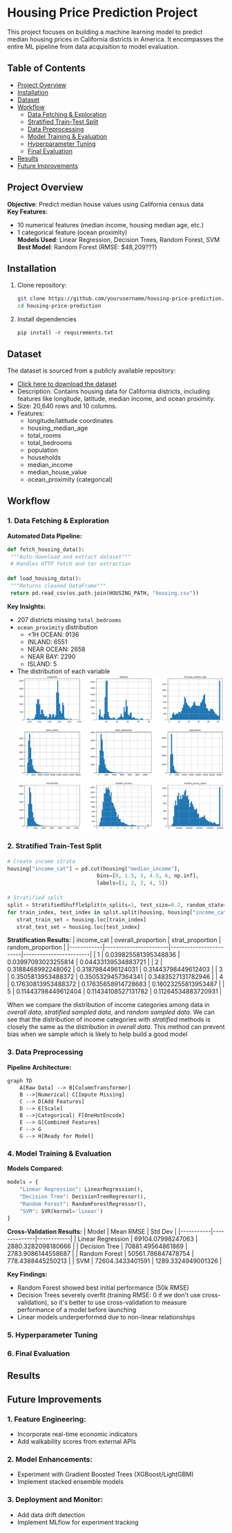 # Housing Price Prediction Project

This project focuses on building a machine learning model to predict median housing prices in California districts in America. It encompasses the entire ML pipeline from data acquisition to model evaluation.

## Table of Contents
- [Project Overview](#project-overview)
- [Installation](#installation)
- [Dataset](#dataset)
- [Workflow](#workflow)
  - [Data Fetching & Exploration](#1-data-fetching--exploration)
  - [Stratified Train-Test Split](#2-stratified-train-test-split)
  - [Data Preprocessing](#3-data-preprocessing)
  - [Model Training & Evaluation](#4-model-training--evaluation)
  - [Hyperparameter Tuning](#5-hyperparameter-tuning)
  - [Final Evaluation](#6-final-evaluation)
- [Results](#results)
- [Future Improvements](#future-improvements)

## Project Overview
**Objective**: Predict median house values using California census data  
**Key Features**:
- 10 numerical features (median income, housing median age, etc.)
- 1 categorical feature (ocean proximity)  
**Models Used**: Linear Regression, Decision Trees, Random Forest, SVM  
**Best Model**: Random Forest (RMSE: $48,209???)

## Installation
1. Clone repository:
   ```bash
   git clone https://github.com/yourusername/housing-price-prediction.git
   cd housing-price-prediction
2. Install dependencies
   ```base
   pip install -r requirements.txt
## Dataset
The dataset is sourced from a publicly available repository:
* [Click here to download the dataset](https://raw.githubusercontent.com/dangtna1/datasets/refs/heads/main/housing.tgz)
* Description: Contains housing data for California districts, including features like longitude, latitude, median income, and ocean proximity.
* Size: 20,640 rows and 10 columns.
* Features:
    * longitude/latitude coordinates
    * housing_median_age
    * total_rooms
    * total_bedrooms
    * population
    * households
    * median_income
    * median_house_value
    * ocean_proximity (categorical)
## Workflow
### 1. Data Fetching & Exploration
**Automated Data Pipeline:**
   ```python
def fetch_housing_data():
    """Auto-download and extract dataset"""
    # Handles HTTP fetch and tar extraction
    
def load_housing_data():
    """Returns cleaned DataFrame"""
    return pd.read_csv(os.path.join(HOUSING_PATH, "housing.csv"))
```

**Key Insights:**
* 207 districts missing `total_bedrooms`
* `ocean_proximity` distribution
   * <1H OCEAN: 9136
   * INLAND: 6551
   * NEAR OCEAN: 2658
   * NEAR BAY: 2290
   * ISLAND: 5
* The distribution of each variable
![Histogram](images/distribution.png)
### 2. Stratified Train-Test Split
 ```python
# Create income strata
housing["income_cat"] = pd.cut(housing["median_income"],
                              bins=[0, 1.5, 3, 4.5, 6, np.inf],
                              labels=[1, 2, 3, 4, 5])

# Stratified split
split = StratifiedShuffleSplit(n_splits=1, test_size=0.2, random_state=42)
for train_index, test_index in split.split(housing, housing["income_cat"]):
    strat_train_set = housing.loc[train_index]
    strat_test_set = housing.loc[test_index]
```

**Stratification Results:**
| income_cat | overall_proportion     | strat_proportion       | random_proportion      |
|------------|-----------------------|------------------------|------------------------|
| 1          | 0.039825581395348836  | 0.03997093023255814    | 0.04433139534883721    |
| 2          | 0.3188468992248062    | 0.3187984496124031     | 0.31443798449612403    |
| 3          | 0.3505813953488372    | 0.3505329457364341     | 0.3483527131782946     |
| 4          | 0.17630813953488372   | 0.17635658914728683    | 0.18023255813953487    |
| 5          | 0.11443798449612404   | 0.11434108527131782    | 0.11264534883720931    |

When we compare the distribution of income categories among data in *overall data*, *stratified sampled data*, and *random sampled data*. We can see that the distribution of income categories with *stratified* methods is closely the same as the distribution in *overall data*. This method can prevent bias when we sample which is likely to help build a good model
### 3. Data Preprocessing
**Pipeline Architecture:**
```
graph TD
    A[Raw Data] --> B[ColumnTransformer]
    B -->|Numerical| C[Impute Missing]
    C --> D[Add Features]
    D --> E[Scale]
    B -->|Categorical| F[OneHotEncode]
    E --> G[Combined Features]
    F --> G
    G --> H[Ready for Model]
```
### 4. Model Training & Evaluation
**Models Compared:**
```python
models = {
    "Linear Regression": LinearRegression(),
    "Decision Tree": DecisionTreeRegressor(),
    "Random Forest": RandomForestRegressor(),
    "SVM": SVR(kernel='linear')
}
```
**Cross-Validation Results:**
| Model | Mean RMSE     | Std Dev       |
|-----------|--------------|------------|
| Linear Regression          | 69104.07998247063  | 2880.3282098180666    |
| Decision Tree          | 70881.49564861869    | 2783.9086144558687     |
| Random Forest          | 50561.786847478754    | 778.4388445250213     |
| SVM	          | 72604.3433401591   | 1289.3324949001326    |

**Key Findings:**
* Random Forest showed best initial performance (50k RMSE)
* Decision Trees severely overfit (training RMSE: 0 if we don't use cross-validation), so it's better to use cross-validation to measure performance of a model before launching
* Linear models underperformed due to non-linear relationships
### 5. Hyperparameter Tuning

### 6. Final Evaluation

## Results

## Future Improvements
### 1. Feature Engineering:
* Incorporate real-time economic indicators
* Add walkability scores from external APIs
### 2. Model Enhancements:
* Experiment with Gradient Boosted Trees (XGBoost/LightGBM)
* Implement stacked ensemble models
### 3. Deployment and Monitor:
* Add data drift detection
* Implement MLflow for experiment tracking
